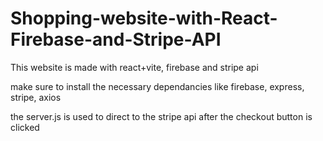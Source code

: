 # Shopping-website-with-React-Firebase-and-Stripe-API

This website is made with react+vite, firebase and stripe api

make sure to install the necessary dependancies like firebase, express, stripe, axios

the server.js is used to direct to the stripe api after the checkout button is clicked
